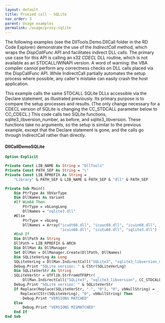 ```yaml
---
layout: default
title: Proxied call - SQLite
nav_order: 3
parent: Usage examples
permalink: /usage/proxy-sqlite
---
```


The following examples (see the DllTools.Demo.DllCall folder in the RD Code Explorer) demonstrate the use of the *IndirectCall* method, which wraps the *DispCallFunc* API and facilitates indirect DLL calls. The primary use case for this API is calling an x32 *CDECL* DLL routine, which is not available as an STDCALL/WINAPI version. A word of warning: the VBA compiler cannot perform any correctness checks on DLL calls placed via the DispCallFunc API. While IndirectCall partially automates the setup process where possible, any caller's mistake can easily crash the host application.

This example calls the same STDCALL SQLite DLLs accessible via the Declare statement, as illustrated previously. Its primary purpose is to compare the setup processes and results. (The only change necessary for a CDECL version of SQLite is changing the CC_STDCALL parameter below to CC_CDECL.) This code calls two SQLite functions, sqlite3_libversion_number, as before, and sqlite3_libversion. These functions take no arguments, so the setup is similar to the previous example, except that the Declare statement is gone, and the calls go through IndirectCall rather than directly.

#### DllCallDemoSQLite

```vb
Option Explicit

Private Const LIB_NAME As String = "DllTools"
Private Const PATH_SEP As String = "\"
Private Const LIB_RPREFIX As String = _
    "Library" & PATH_SEP & LIB_NAME & PATH_SEP & "dll" & PATH_SEP

Private Sub Main()
    Dim PtrType As VbVarType
    Dim DllNames As Variant
    #If Win64 Then
        PtrType = vbLongLong
        DllNames = "sqlite3.dll"
    #Else
        PtrType = vbLong
        DllNames = Array("icudt68.dll", "icuuc68.dll", "icuin68.dll", _
                         "icuio68.dll", "icutu68.dll", "sqlite3.dll")
    #End If
    Dim DllPath As String
    DllPath = LIB_RPREFIX & ARCH
    Dim DllMan As DllManager
    Set DllMan = DllManager.Create(DllPath, DllNames)
    Dim SQLiteVerLng As Long
    SQLiteVerLng = DllMan.IndirectCall("SQLite3", "sqlite3_libversion_number", CC_STDCALL, vbLong, Empty)
    Debug.Print "SQLite version: " & CStr(SQLiteVerLng)
    Dim SQLiteVerStr As String
    SQLiteVerStr = UTFlib.StrFromUTF8Ptr( _
        DllMan.IndirectCall("SQLite3", "sqlite3_libversion", CC_STDCALL, PtrType, Empty))
    Debug.Print "SQLite version: " & SQLiteVerStr
    If Replace(Replace(SQLiteVerStr, ".", "0"), "0", vbNullString) = _
       Replace(CStr(SQLiteVerLng), "0", vbNullString) Then
        Debug.Print "VERSIONS MATCHED"
    Else
        Debug.Print "VERSIONS MISMATCHED"
    End If
End Sub
```
